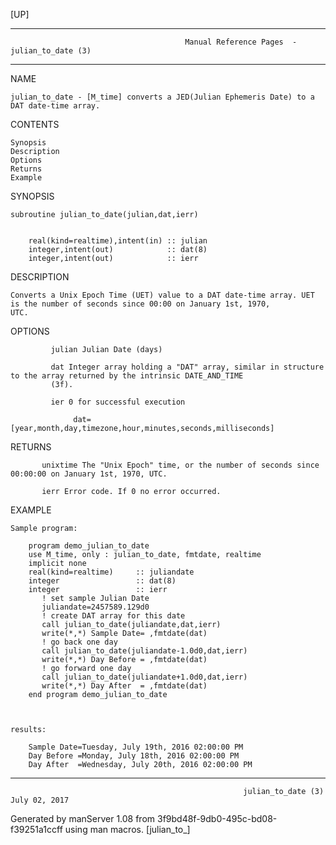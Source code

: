 [UP]

-----------------------------------------------------------------------------------------------------------------------------------
                                           Manual Reference Pages  - julian_to_date (3)
-----------------------------------------------------------------------------------------------------------------------------------
                                                                 
NAME

    julian_to_date - [M_time] converts a JED(Julian Ephemeris Date) to a DAT date-time array.

CONTENTS

    Synopsis
    Description
    Options
    Returns
    Example

SYNOPSIS

    subroutine julian_to_date(julian,dat,ierr)


        real(kind=realtime),intent(in) :: julian
        integer,intent(out)            :: dat(8)
        integer,intent(out)            :: ierr



DESCRIPTION

    Converts a Unix Epoch Time (UET) value to a DAT date-time array. UET is the number of seconds since 00:00 on January 1st, 1970,
    UTC.

OPTIONS

             julian Julian Date (days)

             dat Integer array holding a "DAT" array, similar in structure to the array returned by the intrinsic DATE_AND_TIME
             (3f).

             ier 0 for successful execution

                  dat=[year,month,day,timezone,hour,minutes,seconds,milliseconds]

RETURNS

           unixtime The "Unix Epoch" time, or the number of seconds since 00:00:00 on January 1st, 1970, UTC.

           ierr Error code. If 0 no error occurred.

EXAMPLE

    Sample program:

        program demo_julian_to_date
        use M_time, only : julian_to_date, fmtdate, realtime
        implicit none
        real(kind=realtime)     :: juliandate
        integer                 :: dat(8)
        integer                 :: ierr
           ! set sample Julian Date
           juliandate=2457589.129d0
           ! create DAT array for this date
           call julian_to_date(juliandate,dat,ierr)
           write(*,*) Sample Date= ,fmtdate(dat)
           ! go back one day
           call julian_to_date(juliandate-1.0d0,dat,ierr)
           write(*,*) Day Before = ,fmtdate(dat)
           ! go forward one day
           call julian_to_date(juliandate+1.0d0,dat,ierr)
           write(*,*) Day After  = ,fmtdate(dat)
        end program demo_julian_to_date



    results:

        Sample Date=Tuesday, July 19th, 2016 02:00:00 PM
        Day Before =Monday, July 18th, 2016 02:00:00 PM
        Day After  =Wednesday, July 20th, 2016 02:00:00 PM



-----------------------------------------------------------------------------------------------------------------------------------

                                                        julian_to_date (3)                                            July 02, 2017

Generated by manServer 1.08 from 3f9bd48f-9db0-495c-bd08-f39251a1ccff using man macros.
                                                           [julian_to_]
